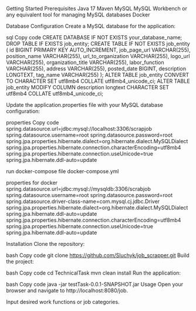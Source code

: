 
Getting Started
Prerequisites
Java 17
Maven
MySQL
MySQL Workbench or any equivalent tool for managing MySQL databases
Docker

Database Configuration
Create a MySQL database for the application:

sql
Copy code
CREATE DATABASE IF NOT EXISTS your_database_name;
DROP TABLE IF EXISTS job_entity;
CREATE TABLE IF NOT EXISTS job_entity (
id BIGINT PRIMARY KEY AUTO_INCREMENT,
job_page_url VARCHAR(255),
position_name VARCHAR(255),
url_to_organization VARCHAR(255),
logo_url VARCHAR(255),
organization_title VARCHAR(255),
labor_function VARCHAR(255),
address VARCHAR(255),
posted_date BIGINT,
description LONGTEXT,
tag_name VARCHAR(255)
);
ALTER TABLE job_entity CONVERT TO CHARACTER SET utf8mb4 COLLATE utf8mb4_unicode_ci;
ALTER TABLE job_entity MODIFY COLUMN description longtext CHARACTER SET utf8mb4 COLLATE utf8mb4_unicode_ci;


Update the application.properties file with your MySQL database configuration:

properties
Copy code
spring.datasource.url=jdbc:mysql://localhost:3306/scrapjob
spring.datasource.username=root
spring.datasource.password=root
spring.jpa.properties.hibernate.dialect=org.hibernate.dialect.MySQLDialect
spring.jpa.properties.hibernate.connection.characterEncoding=utf8mb4
spring.jpa.properties.hibernate.connection.useUnicode=true
spring.jpa.hibernate.ddl-auto=update


run docker-compose file
docker-compose.yml

properties for docker
spring.datasource.url=jdbc:mysql://mysqldb:3306/scrabjob
spring.datasource.username=root
spring.datasource.password=root
spring.datasource.driver-class-name=com.mysql.cj.jdbc.Driver
spring.jpa.properties.hibernate.dialect=org.hibernate.dialect.MySQLDialect
spring.jpa.hibernate.ddl-auto=update
spring.jpa.properties.hibernate.connection.characterEncoding=utf8mb4
spring.jpa.properties.hibernate.connection.useUnicode=true
spring.jpa.hibernate.ddl-auto=update


Installation
Clone the repository:

bash
Copy code
git clone https://github.com/Sluchyk/job_scrapper.git
Build the project:

bash
Copy code
cd TechnicalTask
mvn clean install
Run the application:

bash
Copy code
java -jar testTask-0.0.1-SNAPSHOT.jar
Usage
Open your browser and navigate to http://localhost:8080/job.

Input desired work functions or job categories.
